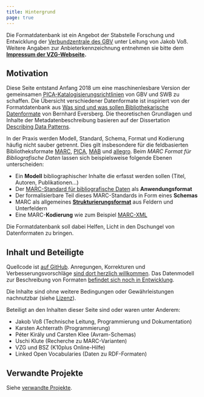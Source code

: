 ```yaml
---
title: Hintergrund
page: true
---
```


<!--
Auf dieser Seiten sollen verschiedene Datenformate dokumentiert werden.
-->

Die Formatdatenbank ist ein Angebot der Stabstelle Forschung und Entwicklung
der [Verbundzentrale des GBV](//www.gbv.de) unter Leitung von Jakob Voß.
Weitere Angaben zur Anbieterkennzeichnung entnehmen sie bitte dem **[Impressum
der VZG-Webseite](//www.gbv.de/impressum).**

## Motivation

Diese Seite entstand Anfang 2018 um eine maschinenlesbare Version der
gemeinsamen [PICA-Katalogisierungsrichtlinien](pica) von GBV und SWB zu
schaffen. Die Übersicht verschiedener Datenformate ist inspiriert von der
Formatdatenbank aus [Was sind und was sollen Bibliothekarische
Datenformate](http://www.allegro-b.de/doku/formate/formate.htm) von Bernhard
Eversberg. Die theoretischen Grundlagen und Inhalte der Metadatenbeschreibung
basieren auf der Dissertation [Describing Data
Patterns](http://aboutdata.org/).

In der Praxis werden Modell, Standard, Schema, Format und Kodierung häufig
nicht sauber getrennt. Dies gilt insbesondere für die feldbasierten
Bibliotheksformate [MARC](marc), [PICA](pica), [MAB](mab) und
[allegro](allegro). Beim *MARC Format für Bibliografische
Daten* lassen sich beispielsweise folgende Ebenen unterscheiden:

* Ein **Modell** bibliographischer Inhalte die erfasst werden sollen (Titel, Autoren, Publikationen...) 
* Der [MARC-Standard für bibliografische Daten](marc/bibliographic) als **Anwendungsformat**
* Der formalisierbare Teil dieses MARC-Standards in Form eines **Schemas**
* MARC als allgemeines **[Strukturierungsformat](structure)** aus Feldern und Unterfeldern
* Eine MARC-**Kodierung** wie zum Beispiel [MARC-XML](marc/xml)

Die Formatdatenbank soll dabei Helfen, Licht in den Dschungel von Datenformaten
zu bringen.

## Inhalt und Beteiligte

Quellcode ist [auf GitHub](https://github.com/gbv/format.gbv.de).  Anregungen,
Korrekturen und Verbesserungsvorschläge [sind dort herzlich
willkommen](https://github.com/gbv/format.gbv.de/issues). Das Datenmodell
zur Beschreibung von Formaten [befindet sich noch in Entwicklung](about/data).

Die Inhalte sind ohne weitere Bedingungen oder Gewährleistungen nachnutzbar
(siehe [Lizenz](about/license)).

Beteiligt an den Inhalten dieser Seite sind oder waren unter Anderem:

* Jakob Voß (Technische Leitung, Programmierung und Dokumentation)
* Karsten Achterrath (Programmierung)
* Péter Király und Carsten Klee (Avram-Schemas)
* Uschi Klute (Recherche zu MARC-Varianten)
* VZG und BSZ (K10plus Online-Hilfe)
* Linked Open Vocabularies (Daten zu RDF-Formaten)

## Verwandte Projekte

Siehe [verwandte Projekte](about/related).

